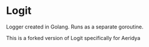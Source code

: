 # Logit

Logger created in Golang.  Runs as a separate goroutine.

This is a forked version of Logit specifically for Aeridya